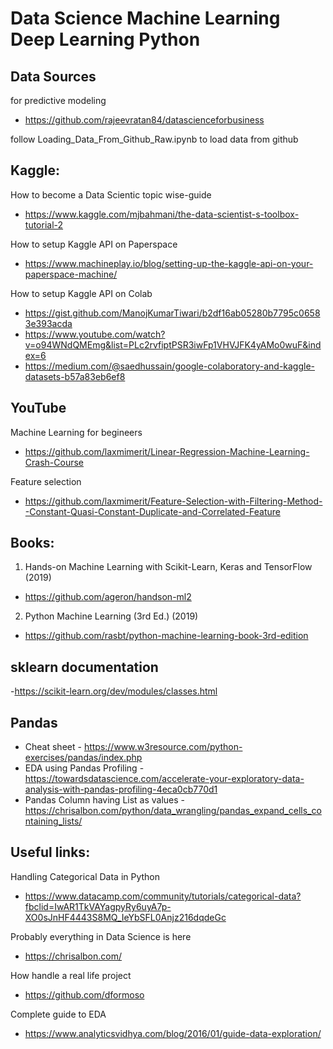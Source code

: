 # Data Science Machine Learning Deep Learning Python

## Data Sources

for predictive modeling
- https://github.com/rajeevratan84/datascienceforbusiness

follow Loading_Data_From_Github_Raw.ipynb to load data from github

## Kaggle:

How to become a Data Scientic topic wise-guide
- https://www.kaggle.com/mjbahmani/the-data-scientist-s-toolbox-tutorial-2

How to setup Kaggle API on Paperspace
- https://www.machineplay.io/blog/setting-up-the-kaggle-api-on-your-paperspace-machine/

How to setup Kaggle API on Colab
- https://gist.github.com/ManojKumarTiwari/b2df16ab05280b7795c06583e393acda
- https://www.youtube.com/watch?v=o94WNdQMEmg&list=PLc2rvfiptPSR3iwFp1VHVJFK4yAMo0wuF&index=6
- https://medium.com/@saedhussain/google-colaboratory-and-kaggle-datasets-b57a83eb6ef8

## YouTube
Machine Learning for begineers
- https://github.com/laxmimerit/Linear-Regression-Machine-Learning-Crash-Course

Feature selection
- https://github.com/laxmimerit/Feature-Selection-with-Filtering-Method--Constant-Quasi-Constant-Duplicate-and-Correlated-Feature

## Books:

1) Hands-on Machine Learning with Scikit-Learn, Keras and TensorFlow (2019)
- https://github.com/ageron/handson-ml2

2) Python Machine Learning (3rd Ed.) (2019)
- https://github.com/rasbt/python-machine-learning-book-3rd-edition

## sklearn documentation

-https://scikit-learn.org/dev/modules/classes.html

## Pandas
- Cheat sheet - https://www.w3resource.com/python-exercises/pandas/index.php
- EDA using Pandas Profiling - https://towardsdatascience.com/accelerate-your-exploratory-data-analysis-with-pandas-profiling-4eca0cb770d1
- Pandas Column having List as values - https://chrisalbon.com/python/data_wrangling/pandas_expand_cells_containing_lists/

## Useful links:

Handling Categorical Data in Python
- https://www.datacamp.com/community/tutorials/categorical-data?fbclid=IwAR1TkVAYagpyRy6uyA7p-XO0sJnHF4443S8MQ_IeYbSFL0Anjz216dqdeGc

Probably everything in Data Science is here
- https://chrisalbon.com/

How handle a real life project
- https://github.com/dformoso

Complete guide to EDA
- https://www.analyticsvidhya.com/blog/2016/01/guide-data-exploration/
